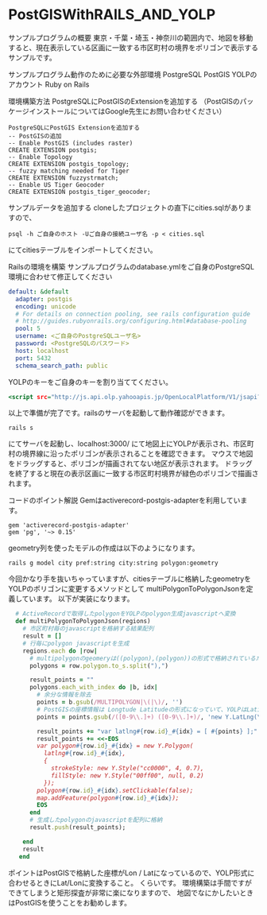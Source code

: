 # PostGISWithRAILS_AND_YOLP

サンプルプログラムの概要
東京・千葉・埼玉・神奈川の範囲内で、地図を移動すると、現在表示している区画に一致する市区町村の境界をポリゴンで表示するサンプルです。

サンプルプログラム動作のために必要な外部環境
PostgreSQL
PostGIS
YOLPのアカウント
Ruby on Rails

環境構築方法
PostgreSQLにPostGISのExtensionを追加する
（PostGISのパッケージインストールについてはGoogle先生にお問い合わせください）

```
PostgreSQLにPostGIS Extensionを追加する
-- PostGISの追加
-- Enable PostGIS (includes raster)
CREATE EXTENSION postgis;
-- Enable Topology
CREATE EXTENSION postgis_topology;
-- fuzzy matching needed for Tiger
CREATE EXTENSION fuzzystrmatch;
-- Enable US Tiger Geocoder
CREATE EXTENSION postgis_tiger_geocoder;
```

サンプルデータを追加する
cloneしたプロジェクトの直下にcities.sqlがありますので、

`psql -h ご自身のホスト -Uご自身の接続ユーザ名 -p < cities.sql`

にてcitiesテーブルをインポートしてください。

Railsの環境を構築
サンプルプログラムのdatabase.ymlをご自身のPostgreSQL環境に合わせて修正してください

```config/database.yml
default: &default
  adapter: postgis
  encoding: unicode
  # For details on connection pooling, see rails configuration guide
  # http://guides.rubyonrails.org/configuring.html#database-pooling
  pool: 5
  username: <ご自身のPostgreSQLユーザ名>
  password: <PostgreSQLのパスワード>
  host: localhost
  port: 5432
  schema_search_path: public
```

YOLPのキーをご自身のキーを割り当ててください。

```app/views/top/index.html.erb 
<script src="http://js.api.olp.yahooapis.jp/OpenLocalPlatform/V1/jsapi?appid={ご自身のYOLPキーをご利用ください}" type="text/javascript"  charset="UTF-8"></script>
```

以上で準備が完了です。railsのサーバを起動して動作確認ができます。

`rails s`

にてサーバを起動し、localhost:3000/ にて地図上にYOLPが表示され、市区町村の境界線に沿ったポリゴンが表示されることを確認できます。
マウスで地図をドラッグすると、ポリゴンが描画されてない地区が表示されます。
ドラッグを終了すると現在の表示区画に一致する市区町村境界が緑色のポリゴンで描画されます。

コードのポイント解説
Gemはactiverecord-postgis-adapterを利用しています。

```Gemfile
gem 'activerecord-postgis-adapter'
gem 'pg', '~> 0.15'
```

geometry列を使ったモデルの作成は以下のようになります。

`rails g model city pref:string city:string polygon:geometry`

今回かなり手を抜いちゃっていますが、citiesテーブルに格納したgeometryをYOLPのポリゴンに変更するメソッドとして
multiPolygonToPolygonJsonを定義しています。
以下が実装になります。

```app/controllers/top_controller.rb
  # ActiveRecordで取得したpolygonをYOLPのpolygon生成javascriptへ変換
  def multiPolygonToPolygonJson(regions)
    # 市区町村毎のjavascriptを格納する結果配列
    result = []
    # 行毎にpolygon javascriptを生成
    regions.each do |row|
      # multipolygonのgeomeryは((polygon),(polygon))の形式で格納されているため、単一のポリゴン情報毎に分解
      polygons = row.polygon.to_s.split("),")

      result_points = ""
      polygons.each_with_index do |b, idx|
        # 余分な情報を除去
        points = b.gsub(/MULTIPOLYGON|\(|\)/, '')
        # PostGISの座標情報は Longtude Latitudeの形式になっていて、YOLPはLatitude Longtudeなので、座標を入れ替えてjavascript生成
        points = points.gsub(/([0-9\\.]+) ([0-9\\.]+)/, 'new Y.LatLng(\2, \1),').gsub(/,,/, ',')

        result_points += "var latlng#{row.id}_#{idx} = [ #{points} ];"
        result_points += <<-EOS
        var polygon#{row.id}_#{idx} = new Y.Polygon(
          latlng#{row.id}_#{idx},
          {
            strokeStyle: new Y.Style("cc0000", 4, 0.7),
            fillStyle: new Y.Style("00ff00", null, 0.2)
          });
        polygon#{row.id}_#{idx}.setClickable(false);
        map.addFeature(polygon#{row.id}_#{idx});
        EOS
      end
      # 生成したpolygonのjavascriptを配列に格納
      result.push(result_points);

    end
    result
   end
```

ポイントはPostGISで格納した座標がLon / Latになっているので、YOLP形式に合わせるときにLat/Lonに変換すること。
くらいです。
環境構築は手間ですができてしまうと矩形探査が非常に楽になりますので、
地図でなにかしたいときはPostGISを使うことをお勧めします。

